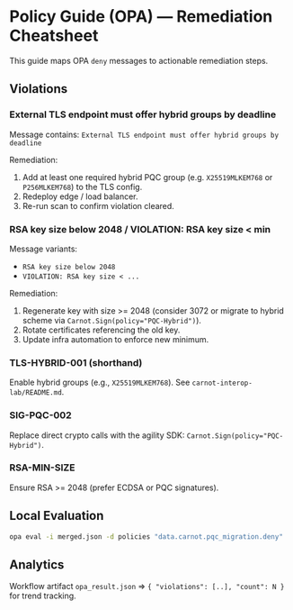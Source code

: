 # Policy Guide (OPA) — Remediation Cheatsheet

This guide maps OPA `deny` messages to actionable remediation steps.

## Violations

### External TLS endpoint must offer hybrid groups by deadline
Message contains: `External TLS endpoint must offer hybrid groups by deadline`

Remediation:
1. Add at least one required hybrid PQC group (e.g. `X25519MLKEM768` or `P256MLKEM768`) to the TLS config.
2. Redeploy edge / load balancer.
3. Re-run scan to confirm violation cleared.

### RSA key size below 2048 / VIOLATION: RSA key size < min
Message variants:
- `RSA key size below 2048`
- `VIOLATION: RSA key size < ...`

Remediation:
1. Regenerate key with size >= 2048 (consider 3072 or migrate to hybrid scheme via `Carnot.Sign(policy="PQC-Hybrid")`).
2. Rotate certificates referencing the old key.
3. Update infra automation to enforce new minimum.

### TLS-HYBRID-001 (shorthand)
Enable hybrid groups (e.g., `X25519MLKEM768`). See `carnot-interop-lab/README.md`.

### SIG-PQC-002
Replace direct crypto calls with the agility SDK: `Carnot.Sign(policy="PQC-Hybrid")`.

### RSA-MIN-SIZE
Ensure RSA >= 2048 (prefer ECDSA or PQC signatures).

## Local Evaluation
```bash
opa eval -i merged.json -d policies "data.carnot.pqc_migration.deny"
```

## Analytics
Workflow artifact `opa_result.json` => `{ "violations": [..], "count": N }` for trend tracking.
